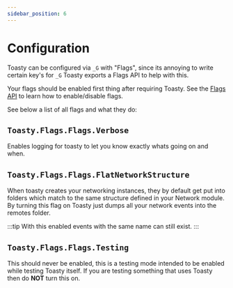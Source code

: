 ```yaml
---
sidebar_position: 6
---
```


# Configuration

Toasty can be configured via `_G` with "Flags", since its annoying to write certain key's for `_G` Toasty exports a Flags API to help with this.

Your flags should be enabled first thing after requiring Toasty. See the [Flags API](/api/Flags) to learn how to enable/disable flags. 

See below a list of all flags and what they do:

## `Toasty.Flags.Flags.Verbose`

Enables logging for toasty to let you know exactly whats going on and when.

## `Toasty.Flags.Flags.FlatNetworkStructure`

When toasty creates your networking instances, they by default get put into folders which match to the same structure defined in your Network module. By turning this flag on Toasty just dumps all your network events into the remotes folder.

:::tip
With this enabled events with the same name can still exist.
:::

## `Toasty.Flags.Flags.Testing`

This should never be enabled, this is a testing mode intended to be enabled while testing Toasty itself. If you are testing something that uses Toasty then do **NOT** turn this on.